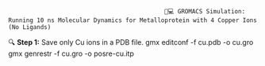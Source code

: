                                                 🔬💻 GROMACS Simulation: Running 10 ns Molecular Dynamics for Metalloprotein with 4 Copper Ions (No Ligands)

🔍 **Step 1:** Save only Cu ions in a PDB file.
     gmx editconf -f cu.pdb -o cu.gro
     gmx genrestr -f cu.gro -o posre-cu.itp

